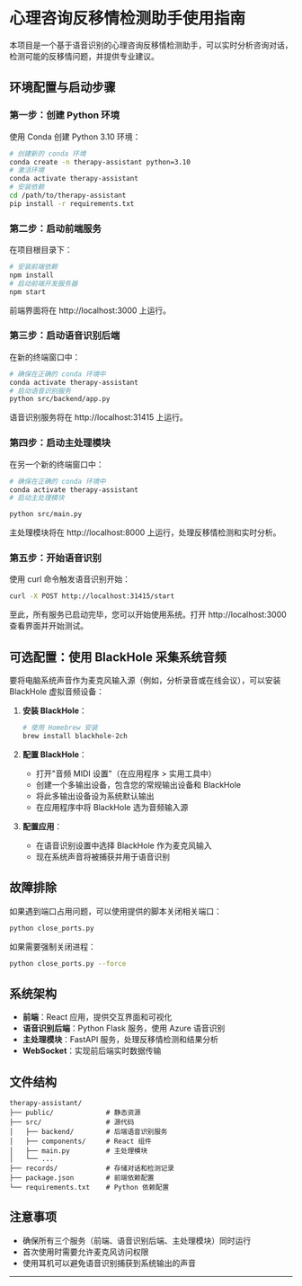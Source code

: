 # 心理咨询反移情检测助手使用指南

本项目是一个基于语音识别的心理咨询反移情检测助手，可以实时分析咨询对话，检测可能的反移情问题，并提供专业建议。

## 环境配置与启动步骤

### 第一步：创建 Python 环境

使用 Conda 创建 Python 3.10 环境：

```bash
# 创建新的 conda 环境
conda create -n therapy-assistant python=3.10
# 激活环境
conda activate therapy-assistant
# 安装依赖
cd /path/to/therapy-assistant
pip install -r requirements.txt
```

### 第二步：启动前端服务

在项目根目录下：

```bash
# 安装前端依赖
npm install
# 启动前端开发服务器
npm start
```

前端界面将在 http://localhost:3000 上运行。

### 第三步：启动语音识别后端

在新的终端窗口中：

```bash
# 确保在正确的 conda 环境中
conda activate therapy-assistant
# 启动语音识别服务
python src/backend/app.py
```

语音识别服务将在 http://localhost:31415 上运行。

### 第四步：启动主处理模块

在另一个新的终端窗口中：

```bash
# 确保在正确的 conda 环境中
conda activate therapy-assistant
# 启动主处理模块

python src/main.py
```

主处理模块将在 http://localhost:8000 上运行，处理反移情检测和实时分析。

### 第五步：开始语音识别

使用 curl 命令触发语音识别开始：

```bash
curl -X POST http://localhost:31415/start
```

至此，所有服务已启动完毕，您可以开始使用系统。打开 http://localhost:3000 查看界面并开始测试。

## 可选配置：使用 BlackHole 采集系统音频

要将电脑系统声音作为麦克风输入源（例如，分析录音或在线会议），可以安装 BlackHole 虚拟音频设备：

1. **安装 BlackHole**：
   ```bash
   # 使用 Homebrew 安装
   brew install blackhole-2ch
   ```

2. **配置 BlackHole**：
   - 打开"音频 MIDI 设置"（在应用程序 > 实用工具中）
   - 创建一个多输出设备，包含您的常规输出设备和 BlackHole
   - 将此多输出设备设为系统默认输出
   - 在应用程序中将 BlackHole 选为音频输入源

3. **配置应用**：
   - 在语音识别设置中选择 BlackHole 作为麦克风输入
   - 现在系统声音将被捕获并用于语音识别

## 故障排除

如果遇到端口占用问题，可以使用提供的脚本关闭相关端口：

```bash
python close_ports.py
```

如果需要强制关闭进程：

```bash
python close_ports.py --force
```

## 系统架构

- **前端**：React 应用，提供交互界面和可视化
- **语音识别后端**：Python Flask 服务，使用 Azure 语音识别
- **主处理模块**：FastAPI 服务，处理反移情检测和结果分析
- **WebSocket**：实现前后端实时数据传输

## 文件结构

```
therapy-assistant/
├── public/             # 静态资源
├── src/                # 源代码
│   ├── backend/        # 后端语音识别服务
│   ├── components/     # React 组件
│   ├── main.py         # 主处理模块
│   └── ...
├── records/            # 存储对话和检测记录
├── package.json        # 前端依赖配置
└── requirements.txt    # Python 依赖配置
```

## 注意事项

- 确保所有三个服务（前端、语音识别后端、主处理模块）同时运行
- 首次使用时需要允许麦克风访问权限
- 使用耳机可以避免语音识别捕获到系统输出的声音

---
